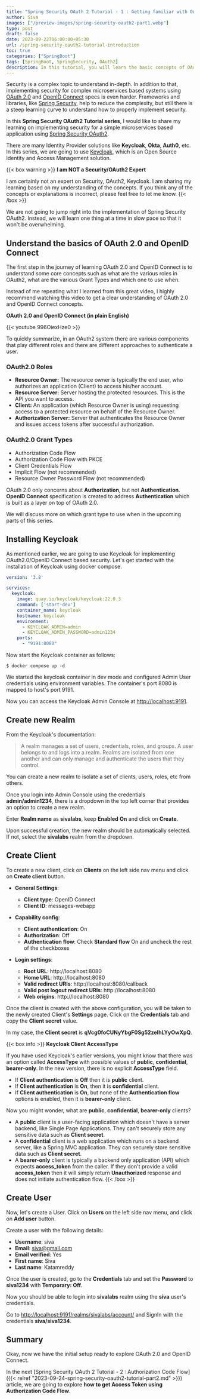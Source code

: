 ```yaml
---
title: "Spring Security OAuth 2 Tutorial - 1 : Getting familiar with OAuth 2 concepts"
author: Siva
images: ["/preview-images/spring-security-oauth2-part1.webp"]
type: post
draft: false
date: 2023-09-22T06:00:00+05:30
url: /spring-security-oauth2-tutorial-introduction
toc: true
categories: ["SpringBoot"]
tags: [SpringBoot, SpringSecurity, OAuth2]
description: In this tutorial, you will learn the basic concepts of OAuth 2.0 using Keycloak.
---
```

Security is a complex topic to understand in-depth. In addition to that, implementing security for complex microservices based systems 
using [OAuth 2.0](https://datatracker.ietf.org/doc/html/rfc6749) and 
[OpenID Connect](https://openid.net/specs/openid-connect-core-1_0.html) specs is even harder. 
Frameworks and libraries, like [Spring Security](https://spring.io/projects/spring-security), help to reduce the complexity,
but still there is a steep learning curve to understand how to properly implement security.

In this **Spring Security OAuth2 Tutorial series**, I would like to share my learning on implementing security 
for a simple microservices based application using [Spring Security OAuth2](https://docs.spring.io/spring-security/reference/servlet/oauth2/index.html). 

There are many Identity Provider solutions like **Keycloak**, **Okta**, **Auth0**, etc.
In this series, we are going to use [Keycloak](https://www.keycloak.org/), which is an Open Source Identity and Access Management solution.

{{< box warning >}}
**I am NOT a Security/OAuth2 Expert**

I am certainly not an expert on Security, OAuth2, Keycloak.
I am sharing my learning based on my understanding of the concepts.
If you think any of the concepts or explanations is incorrect, please feel free to let me know.
{{< /box >}}

We are not going to jump right into the implementation of Spring Security OAuth2.
Instead, we will learn one thing at a time in slow pace so that it won't be overwhelming.

## Understand the basics of OAuth 2.0 and OpenID Connect
The first step in the journey of learning OAuth 2.0 and OpenID Connect is to understand some core concepts
such as what are the various roles in OAuth2, what are the various Grant Types and which one to use when.

Instead of me repeating what I learned from this great video, I highly recommend watching this video
to get a clear understanding of OAuth 2.0 and OpenID Connect concepts.

**OAuth 2.0 and OpenID Connect (in plain English)**

{{< youtube 996OiexHze0 >}}

To quickly summarize, in an OAuth2 system there are various components that play different roles and there are different approaches to authenticate a user.

### OAuth2.0 Roles

* **Resource Owner:** The resource owner is typically the end user, who authorizes an application (Client) to access his/her account.
* **Resource Server:** Server hosting the protected resources. This is the API you want to access.
* **Client:** An application (which Resource Owner is using) requesting access to a protected resource on behalf of the Resource Owner.
* **Authorization Server:** Server that authenticates the Resource Owner and issues access tokens after successful authorization.

### OAuth2.0 Grant Types
* Authorization Code Flow
* Authorization Code Flow with PKCE
* Client Credentials Flow
* Implicit Flow (not recommended)
* Resource Owner Password Flow (not recommended)

OAuth 2.0 only concerns about **Authorization**, but not **Authentication**.
**OpenID Connect** specification is created to address **Authentication** which is built as a layer on top of OAuth 2.0.

We will discuss more on which grant type to use when in the upcoming parts of this series.

## Installing Keycloak
As mentioned earlier, we are going to use Keycloak for implementing OAuth2.0/OpenID Connect based security.
Let's get started with the installation of Keycloak using docker compose. 

```yaml
version: '3.8'

services:
  keycloak:
    image: quay.io/keycloak/keycloak:22.0.3
    command: ['start-dev']
    container_name: keycloak
    hostname: keycloak
    environment:
      - KEYCLOAK_ADMIN=admin
      - KEYCLOAK_ADMIN_PASSWORD=admin1234
    ports:
      - "9191:8080"
```

Now start the Keycloak container as follows:

```shell
$ docker compose up -d
```

We started the keycloak container in dev mode and configured Admin User credentials using environment variables.
The container's port 8080 is mapped to host's port 9191.

Now you can access the Keycloak Admin Console at [http://localhost:9191](http://localhost:9191).

## Create new Realm
From the Keycloak's documentation:
> A realm manages a set of users, credentials, roles, and groups. 
> A user belongs to and logs into a realm. Realms are isolated from one another and can only manage 
> and authenticate the users that they control.

You can create a new realm to isolate a set of clients, users, roles, etc from others.

Once you login into Admin Console using the credentials **admin/admin1234**, 
there is a dropdown in the top left corner that provides an option to create a new realm. 

Enter **Realm name** as **sivalabs**, keep **Enabled** **On** and click on **Create**.

Upon successful creation, the new realm should be automatically selected. 
If not, select the **sivalabs** realm from the dropdown.

## Create Client
To create a new client, click on **Clients** on the left side nav menu and click on **Create client** button. 

* **General Settings**:
  * **Client type**: OpenID Connect
  * **Client ID**: messages-webapp

* **Capability config**:
  * **Client authentication**: On
  * **Authorization**: Off
  * **Authentication flow**: Check **Standard flow** On and uncheck the rest of the checkboxes

* **Login settings**:
  * **Root URL**: http://localhost:8080
  * **Home URL**: http://localhost:8080
  * **Valid redirect URIs**: http://localhost:8080/callback
  * **Valid post logout redirect URIs**: http://localhost:8080
  * **Web origins**: http://localhost:8080

Once the client is created with the above configuration, you will be taken to the newly created Client's **Settings** page.
Click on the **Credentials** tab and copy the **Client secret** value.

In my case, the **Client secret** is **qVcg0foCUNyYbgF0Sg52zeIhLYyOwXpQ**.

{{< box info >}}
**Keycloak Client AccessType**

If you have used Keycloak's earlier versions, you might know that there was an option called **AccessType** 
with possible values of **public**, **confidential**, **bearer-only**. In the new version, there is no explicit **AccessType** field.  

* If **Client authentication** is **Off** then it is **public** client.
* If **Client authentication** is **On**, then it is **confidential** client.
* If **Client authentication** is **On**, but none of the **Authentication flow** options is enabled, then it is **bearer-only** client.

Now you might wonder, what are **public**, **confidential**, **bearer-only** clients?

* A **public** client is a user-facing application which doesn't have a server backend, like Single Page Applications. They can't securely store any sensitive data such as **Client secret**.
* A **confidential** client is a web application which runs on a backend server, like a Spring MVC application. They can securely store sensitive data such as **Client secret**.
* A **bearer-only** client is typically a backend only application (API) which expects **access_token** from the caller. If they don't provide a valid **access_token** then it will simply return **Unauthorized** response and does not initiate authentication flow.
{{< /box >}}

## Create User
Now, let's create a User. Click on **Users** on the left side nav menu, and click on **Add user** button.

Create a user with the following details:

* **Username**: siva
* **Email**: siva@gmail.com
* **Email verified**: Yes
* **First name**: Siva
* **Last name**: Katamreddy

Once the user is created, go to the **Credentials** tab and set the **Password** to **siva1234** with **Temporary: Off**.

Now you should be able to login into **sivalabs** realm using the **siva** user's credentials.

Go to [http://localhost:9191/realms/sivalabs/account/](http://localhost:9191/realms/sivalabs/account/) and SignIn with the credentials **siva/siva1234**.

## Summary
Okay, now we have the initial setup ready to explore OAuth 2.0 and OpenID Connect.

In the next [Spring Security OAuth 2 Tutorial - 2 : Authorization Code Flow]({{< relref "2023-09-24-spring-security-oauth2-tutorial-part2.md" >}}) article, we are going to explore **how to get Access Token using Authorization Code Flow**.
